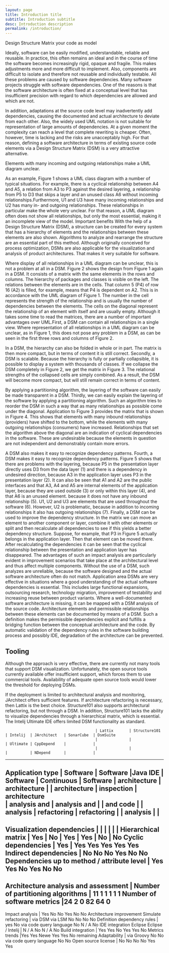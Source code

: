 ```yaml
---
layout: page
title: Introduction title
subtitle: Introduction subtitle
desc: Introduction description
permalink: /introduction/
---
```


Design Structure Matrix
your code as model

Ideally, software can be easily modified, understandable, reliable and reusable. 
In practice, this often remains an ideal and in the course of time the software becomes increasingly rigid, 
opaque and fragile. 
This makes adjustments more and more difficult to implement. 
Also, components are difficult to isolate and therefore not reusable and individually testable. 
All these problems are caused by software dependencies.
Many software projects struggle with software dependencies. 
One of the reasons is that the software architecture is often fixed at a conceptual level 
that has insufficient precision with regard to which dependencies are allowed and 
which are not. 

In addition, adaptations at the source code level may inadvertently add dependencies, 
causing the documented and actual architecture to deviate from each other. Also, the widely used UML notation is not suitable for representation of large amounts of dependencies.
At a given moment the complexity can reach a level that complete rewriting is cheaper. 
Often, however, time is lacking and the risks are unacceptably high. For that reason, 
defining a software architecture in terms of existing source code elements via a 
Design Structure Matrix (DSM) is a very attractive alternative.
 
Elements with many incoming and outgoing relationships make a UML diagram unclear.

As an example, Figure 1 shows a UML class diagram with a number of typical situations. For example, there is a cyclical relationship between A4 and A5, a relation from A3 to P3 against the desired layering, a relationship from P5 to D3 that skips a layer and an unused class A6 without incoming relationships.Furthermore, U1 and U3 have many incoming relationships and U2 has many in- and outgoing relationships. These relationships in particular make the whole very unclear. For that reason, a UML diagram often does not show all relationships, but only the most essential, making it an incomplete view of the model.
Important benefits 
With the help of a Design Structure Matrix (DSM), a structure can be created for every system that has a hierarchy of elements and the relationships between these elements are also shown. Algorithms to analyze and rearrange the structure are an essential part of this method. Although originally conceived for process optimization, DSMs are also applicable for the visualization and analysis of product architectures. That makes it very suitable for software.
 
Where display of all relationships in a UML diagram can be unclear, this is not a problem at all in a DSM.
Figure 2 shows the design from Figure 1 again in a DSM. It consists of a matrix with the same elements in the rows and columns. The hierarchy of packages and classes is visible on the left. The relations between the elements are in the cells. That column 5 (P4) of row 16 (A2) is filled, for example, means that P4 is dependent on A2. This is in accordance with the UML diagram of Figure 1. The number in the cell represents the strength of the relationship and is usually the number of dependencies between the elements. The cells on the diagonal represent the relationship of an element with itself and are usually empty.
Although it takes some time to read the matrices, there are a number of important advantages over UML.First, a DSM can contain all relationships in a single view. Where representation of all relationships in a UML diagram can be unclear, as in Figure 1, this does not pose any problem in a DSM, as can be seen in the first three rows and columns of Figure 2.
 
In a DSM, the hierarchy can also be folded in whole or in part. The matrix is then more compact, but in terms of content it is still correct.
Secondly, a DSM is scalable. Because the hierarchy is fully or partially collapsible, it is possible to display a system with thousands of classes. If we collapse the DSM completely in Figure 2, we get the matrix in Figure 3. The relational strengths of the collapsed cells are simply combined. As a result, the DSM will become more compact, but will still remain correct in terms of content.
 
By applying a partitioning algorithm, the layering of the software can easily be made transparent in a DSM.
Thirdly, we can easily explain the layering of the software by applying a partitioning algorithm. Such an algorithm tries to reorder the DSM in such a way that as many relationships as possible come under the diagonal. Application to Figure 3 provides the matrix that is shown in Figure 4. This shows that elements with many inbound relationships (providers) have shifted to the bottom, while the elements with many outgoing relationships (consumers) have increased. Relationships that set the algorithm above the diagonal are an indication of cyclical dependencies in the software. These are undesirable because the elements in question are not independent and demonstrably contain more errors.
 
A DSM also makes it easy to recognize dependency patterns.
Fourth, a DSM makes it easy to recognize dependency patterns. Figure 5 shows that there are problems with the layering, because P5 in the presentation layer directly uses D3 from the data layer (1) and there is a dependency in undesired direction, because A3 in the application layer uses P3 in the presentation layer (2). It can also be seen that A1 and A2 are the public interfaces and that A3, A4 and A5 are internal elements of the application layer, because they are used outside (3) or only within this layer (4), and that A6 is an unused element. because it does not have any inbound relationship (5). U1, U2 and U3 are elements that are used throughout the software (6). However, U2 is problematic, because in addition to incoming relationships it also has outgoing relationships (7).
Finally, a DSM can be used to improve the dependency structure. In the matrix we can move an element to another component or layer, combine it with other elements or split and then recalculate all dependencies to see if this yields a better dependency structure. Suppose, for example, that P3 in Figure 5 actually belongs in the application layer. Then that element can be moved there. After recalculating the dependencies it can be seen that the cyclical relationship between the presentation and application layer has disappeared. The advantages of such an impact analysis are particularly evident in improvement scenarios that take place at the architectural level and thus affect multiple components. Without the use of a DSM, such analyzes are unreliable, because the software designed and the actual software architecture often do not match.
Application area 
DSMs are very effective in situations where a good understanding of the actual software dependencies is essential. This includes large functional expansions, outsourcing research, technology migration, improvement of testability and increasing reuse between product variants. Where a well-documented software architecture is missing, it can be mapped with a DSM analysis of the source code.
Architecture elements and permissible relationships between these elements can be documented by means of a DSM. Such a definition makes the permissible dependencies explicit and fulfills a bridging function between the conceptual architecture and the code. By automatic validation of the dependency rules in the software building process and possibly IDE, degradation of the architecture can be prevented.

## Tooling 
Although the approach is very effective, there are currently not many tools that support DSM visualization.
Unfortunately, the open source tools currently available offer insufficient support, 
which forces them to use commercial tools.
Availability of adequate open source tools would lower the threshold for deploying DSMs. 


If the deployment is limited to architectural analysis and monitoring, 
JArchitect offers sufficient features. 
If architecture refactoring is necessary, 
then Lattix is the best choice. Structure101 also supports architectural refactoring, 
but not through a DSM. In addition, 
Structure101 lacks the ability to visualize dependencies through a hierarchical matrix, 
which is essential. 
The Intelij Ultimate IDE offers limited DSM functionality as standard.


	                                        | Lattix	   | Structure101 | Intelij  | JArchitect   | SonarCube	 | DsmSuite
                                            |              |              | Ultimate | CppDepend    |            |
                                            |              |              |          | NDepend      |		     |	
-----------------------------------------------------------------------------------------------------------------------------											
Application type                            | Software     | Software     |Java IDE  | Software     | Continuous | Software
                                            | architecture | architecture |		     | architecture | inspection | architecture 	
                                            | analysis and | analysis and |          | and code     |            | analysis
											| refactoring  | refactoring  |          | analysis     |            |
-----------------------------------------------------------------------------------------------------------------------------											
Visualization dependencies                  |              |              |          |              |            |
Hierarchical matrix	                        | Yes	       | No	          | Yes	     | Yes          | No	     | No
Cyclic dependencies	                        | Yes          | Yes	Yes	Yes	Yes	Yes
Indirect dependencies	                    | No	No	No	Yes	No	No
Dependencies up to method / attribute level	| Yes	Yes	No	Yes	No	No
-----------------------------------------------------------------------------------------------------------------------------											

Architecture analysis and assessment        |
Number of partitioning algorithms           |	11	1	1	1	1	1
Number of software metrics	                |24	2	0	82	64	0
-----------------------------------------------------------------------------------------------------------------------------											

Impact analysis	                            | Yes	No	No	Yes	No	No
Architecture improvement
Simulate refactoring	                    | via DSM	via LSM	No	No	No	No
Definition dependency rules	                | yes	No	via code query language	No	N / A	No
IDE integration	Eclipse	Eclipse / Intelij	| N / A	No	N / A	No
Build integration	                        | Yes	Yes	No	Yes	Yes	No
Metrics trends	                            |Yes	Yes	Newe	Yes	Yes	No
remaining
Adaptability	                            | via Groovy	No	No	via code query language	No	No
Open source license	                        | No	No	No	No	Yes	Yes



